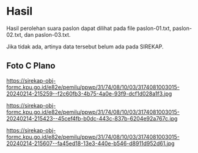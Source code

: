 # Hasil

Hasil perolehan suara paslon dapat dilihat pada file paslon-01.txt, paslon-02.txt, dan paslon-03.txt.

Jika tidak ada, artinya data tersebut belum ada pada SIREKAP.

## Foto C Plano

https://sirekap-obj-formc.kpu.go.id/e82e/pemilu/ppwp/31/74/08/10/03/3174081003015-20240214-215259--f2c60fb3-4b75-4a0e-93f9-dcf1d028a1f3.jpg

https://sirekap-obj-formc.kpu.go.id/e82e/pemilu/ppwp/31/74/08/10/03/3174081003015-20240214-215423--45cef4fb-b0dc-443c-837b-6204e92a767c.jpg

https://sirekap-obj-formc.kpu.go.id/e82e/pemilu/ppwp/31/74/08/10/03/3174081003015-20240214-215607--fa45ed18-13e3-440e-b546-d8911d952d61.jpg
